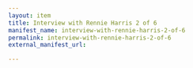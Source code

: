 ```yaml
---
layout: item
title: Interview with Rennie Harris 2 of 6
manifest_name: interview-with-rennie-harris-2-of-6
permalink: interview-with-rennie-harris-2-of-6
external_manifest_url: 

---
```

<!-- Add an essay or interpretive material below this line,
using HTML or markdown.  Do not modify this file above this line -->
